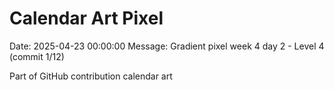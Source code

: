 # Calendar Art Pixel

Date: 2025-04-23 00:00:00
Message: Gradient pixel week 4 day 2 - Level 4 (commit 1/12)

Part of GitHub contribution calendar art

